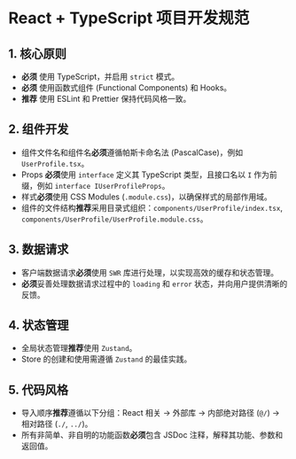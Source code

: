 # React + TypeScript 项目开发规范

## 1. 核心原则
- **必须** 使用 TypeScript，并启用 `strict` 模式。
- **必须** 使用函数式组件 (Functional Components) 和 Hooks。
- **推荐** 使用 ESLint 和 Prettier 保持代码风格一致。

## 2. 组件开发
- 组件文件名和组件名**必须**遵循帕斯卡命名法 (PascalCase)，例如 `UserProfile.tsx`。
- Props **必须**使用 `interface` 定义其 TypeScript 类型，且接口名以 `I` 作为前缀，例如 `interface IUserProfileProps`。
- 样式**必须**使用 CSS Modules (`.module.css`)，以确保样式的局部作用域。
- 组件的文件结构**推荐**采用目录式组织：`components/UserProfile/index.tsx`, `components/UserProfile/UserProfile.module.css`。

## 3. 数据请求
- 客户端数据请求**必须**使用 `SWR` 库进行处理，以实现高效的缓存和状态管理。
- **必须**妥善处理数据请求过程中的 `loading` 和 `error` 状态，并向用户提供清晰的反馈。

## 4. 状态管理
- 全局状态管理**推荐**使用 `Zustand`。
- Store 的创建和使用需遵循 `Zustand` 的最佳实践。

## 5. 代码风格
- 导入顺序**推荐**遵循以下分组：React 相关 -> 外部库 -> 内部绝对路径 (`@/`) -> 相对路径 (`./`, `../`)。
- 所有非简单、非自明的功能函数**必须**包含 JSDoc 注释，解释其功能、参数和返回值。